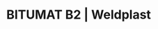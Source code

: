---
Link: "file:/Users/vinayakpatel/Downloads/www.weldplast.cz/bitumat-b241"
product_name: "BITUMAT B275 mm, 400 V / 50 Hz / 6700 W, 16A-5P"
product_id: "Obj. číslo:140.438"
title: "BITUMAT B2 | Weldplast"
product_desc: "Bezplamenné svařování modifikovaných bitumenových pásů (SBS, PAP) svařovacím automatem Leister BITUMAT B2 je mnohem rychlejší a bezpečnější než svařování plamenem. Sváry jsou podstatně pevnější a svařování hospodárnější.Bezplamenné svařování modifikovaných bitumenových pásůRovnoměrné výsledky svařováníSnadné ovládání množství horkého vzduchuNa bezplamenné svařování stačí jen jedna osoba (u svařování plamenem je potřeba dvou – jeden na svařování a druhý na přítlak)"
product_specs: "Značka konformity, Značka schválení, Třída ochrany I, NapětíV~400, PříkonW6700, Max. teplota°C20 - 650, Rychlostm/min0,8 - 12, Rozsah průtoku vzduchu%85 - 100, Rozměry (D x Š x V)mm690 x 490 x 330, Hmotnostkg40 (s kabelem), Druh certifikaceCCA, Šířka trysekmm75 / 100"
product_downloads: "SVAŘOVACÍ AUTOMATY - porovnání, výhody																								stáhnout																								, KATALOG PLOCHÉ STŘECHY																								stáhnout																								, BITUMAT B2 - produktový list																								stáhnout																								, BITUMAT B2 - manuál																								stáhnout																								"
href: "https://www.weldplast.cz/files/svarovaci-automaty-vyhody.pdf, https://www.weldplast.cz/files/svarovaci-automaty-vyhody.pdf, https://www.weldplast.cz/files/katalog-ploche-strechy-2018-05-el.pdf, https://www.weldplast.cz/files/katalog-ploche-strechy-2018-05-el.pdf, https://www.weldplast.cz/files/bitumat-b2-produktovy-list-leister.pdf, https://www.weldplast.cz/files/bitumat-b2-produktovy-list-leister.pdf, https://www.weldplast.cz/files/bitumat-b2-manual-cz.pdf, https://www.weldplast.cz/files/bitumat-b2-manual-cz.pdf"
accessories: "Prodlužovací kabel 15 mPUR, 3 x 2.5 mm2, 1 x 230 V EUProdlužovací kabel 15 mPUR, 5 x 2.5 mm2, 1 x 400 VBox pro BITUMAT750 x 555 x 450 mm, UNIROOF ST 40 mm230 V / 3500 W, včetně boxu, regulace s potenciometremUNIROOF AT 40 mm230V / 3500 W, včetně boxuBITUMAT B2100 mm, 230 V / 50 Hz / 6700 W, 32A-5PVARIMAT V240 mm, 230 V / 4600 W, 16A-5P, včetně boxuVARIMAT V240 mm, 400 V / 5700 W, 16A-5P, včetně boxu"
similar_products: "UNIROOF ST 40 mm230 V / 3500 W, včetně boxu, regulace s potenciometremUNIROOF AT 40 mm230V / 3500 W, včetně boxuBITUMAT B2100 mm, 230 V / 50 Hz / 6700 W, 32A-5PVARIMAT V240 mm, 230 V / 4600 W, 16A-5P, včetně boxuVARIMAT V240 mm, 400 V / 5700 W, 16A-5P, včetně boxu"
---